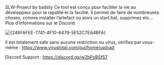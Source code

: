 SLW-Project by badsty
Ce tool est conçu pour faciliter la vie au développeur pour  la rapidité et  la facilité. Il permet de faire de nombreuses choses, comme installer l’artefact ou alors un start.bat, supprimez etc... Plus d’informations sur le Discord.

![{246FAFEE-7741-4F10-8479-5E52C7EA4BFA}](https://github.com/user-attachments/assets/5976268b-5c85-4522-9f67-0b63da3de0e7)


Il est totalement safe sans aucune restriction ou virus, vérifiez par vous-même : https://www.virustotal.com/gui/home/upload

Discord Support : https://discord.gg/w2bPsBSf57
